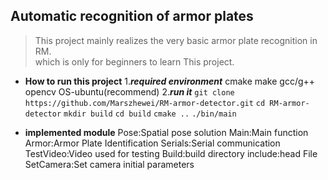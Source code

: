 ## Automatic recognition of armor plates
> This project mainly realizes the very basic armor plate recognition in RM.   
> which is only for beginners to learn This project.

- **How to run this project**
  1.**_required environment_**
  cmake make gcc/g++ opencv OS-ubuntu(recommend)
  2.**_run it_**
  `git clone https://github.com/Marszhewei/RM-armor-detector.git`
  `cd RM-armor-detector`
  `mkdir build`
  `cd build`
  `cmake ..`
  `./bin/main`


- **implemented module**
  Pose:Spatial pose solution
  Main:Main function
  Armor:Armor Plate Identification
  Serials:Serial communication
  TestVideo:Video used for testing
  Build:build directory
  include:head File
  SetCamera:Set camera initial parameters
